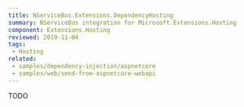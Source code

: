 ```yaml
---
title: NServiceBus.Extensions.DependencyHosting
summary: NServiceBus integration for Microsoft.Extensions.Hosting
component: Extensions.Hosting
reviewed: 2019-11-04
tags:
 - Hosting
related:
 - samples/dependency-injection/aspnetcore
 - samples/web/send-from-aspnetcore-webapi
---
```


TODO